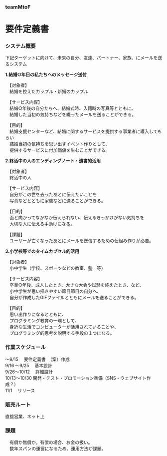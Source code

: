 ### teamMtoF
# 要件定義書
### システム概要  
  
下記ターゲットに向けて、未来の自分、友達、パートナー、家族、にメールを送るシステム  
  
**1.結婚○年目の私たちへのメッセージ送付**  
  
　【対象者】  
　結婚を控えたカップル・新婚のカップル  

　【サービス内容】  
　結婚○年後の自分たちへ、結婚式時、入籍時の写真等とともに、  
　結婚した当初の気持ちなどを綴ったメールを送ることができる。  
  
　【目的】  
　結婚支援センターなど、結婚に関するサービスを提供する事業者に導入してもらい  
　結婚当初の気持ちを思い出すイベント作りとして、  
　提供するサービスに付加価値を生むことができる。  
  
**2.終活中の人のエンディングノート・遺書的活用**  
  
　【対象者】  
　終活中の人  
  
　【サービス内容】  
　自分がこの世を去ったあとに伝えたいことを  
　写真などとともに家族などに送ることができる。  
  
　【目的】  
　面と向かってなかなか伝えられない、伝えるきっかけがない気持ちを  
　大切な人に伝える手助けになる。  
  
　【課題】  
　ユーザーが亡くなったあとにメールを送信するための仕組み作りが必要。  
  
**3.小学校等でのタイムカプセル的活用**  
  
　【対象者】  
　小中学生（学校、スポーツなどの教室、塾　等）  
  
　【サービス内容】  
　卒業○年後、成人したとき、大きな大会や試験を終えたとき、など、  
　小中学生が思い描きやすい節目節目の自分へ、  
　自分が作成したGIFファイルとともにメールを送ることができる。  
  
　【目的】  
　思い出作りになるとともに、  
　プログラミング教育の一環として、  
　身近な生活でコンピューターが活用されていることや、  
　プログラミング的思考を説明する手段の１つになる。  
  
### 作業スケジュール  
～9/15　         要件定義書　（案）作成  
9/16 ～9/25　 基本設計  
9/26～10/12　 詳細設計  
10/13～10/30  開発・テスト・プロモーション準備（SNS・ウェブサイト作成？）  
11/1　        リリース  
  
### 販売ルート  
直接営業、ネット上  
  
### 課題  
　有償か無償か。有償の場合、お金の扱い。  
　数年スパンの運営になるため、運用方法が課題。  
